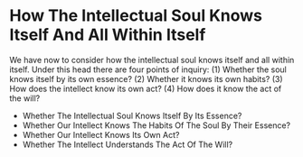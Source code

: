 # How The Intellectual Soul Knows Itself And All Within Itself

We have now to consider how the intellectual soul knows itself and all within itself. Under this head there are four points of inquiry:
(1) Whether the soul knows itself by its own essence?
(2) Whether it knows its own habits?
(3) How does the intellect know its own act?
(4) How does it know the act of the will?

* Whether The Intellectual Soul Knows Itself By Its Essence?
* Whether Our Intellect Knows The Habits Of The Soul By Their Essence?
* Whether Our Intellect Knows Its Own Act?
* Whether The Intellect Understands The Act Of The Will?